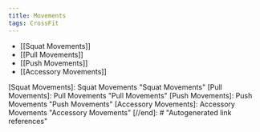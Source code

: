 ```yaml
---
title: Movements
tags: CrossFit
---
```


- [[Squat Movements]]
- [[Pull Movements]]
- [[Push Movements]]
- [[Accessory Movements]]

[//begin]: # "Autogenerated link references for markdown compatibility"
[Squat Movements]: Squat Movements "Squat Movements"
[Pull Movements]: Pull Movements "Pull Movements"
[Push Movements]: Push Movements "Push Movements"
[Accessory Movements]: Accessory Movements "Accessory Movements"
[//end]: # "Autogenerated link references"
